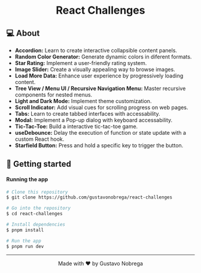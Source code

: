 <h1 align="center">
    React Challenges
</h1>

## 💻 About

- **Accordion:** Learn to create interactive collapsible content panels.
- **Random Color Generator:** Generate dynamic colors in diferent formats.
- **Star Rating:** Implement a user-friendly rating system.
- **Image Slider:** Create a visually appealing way to browse images.
- **Load More Data:** Enhance user experience by progressively loading content.
- **Tree View / Menu UI / Recursive Navigation Menu:** Master recursive components for nested menus.
- **Light and Dark Mode:** Implement theme customization.
- **Scroll Indicator:** Add visual cues for scrolling progress on web pages.
- **Tabs:** Learn to create tabbed interfaces with accessability.
- **Modal:** Implement a Pop-up dialog with keyboard accessability.
- **Tic-Tac-Toe:** Build a interactive tic-tac-toe game.
- **useDebounce:** Delay the execution of function or state update with a custom React hook.
- **Starfield Button:** Press and hold a specific key to trigger the button.

## 🚀 Getting started

#### Running the app

```bash
# Clone this repository
$ git clone https://github.com/gustavonobrega/react-challenges

# Go into the repository
$ cd react-challenges

# Install dependencies
$ pnpm install

# Run the app
$ pnpm run dev
```

---

<p align="center">Made with ♥ by Gustavo Nobrega<p/>
